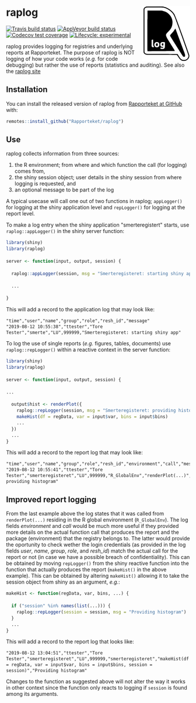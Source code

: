 # raplog <img src="man/figures/logo.svg" align="right" height="150" />

<!-- badges: start -->
[![Travis build status](https://travis-ci.org/Rapporteket/raplog.svg?branch=master)](https://travis-ci.org/Rapporteket/raplog)
[![AppVeyor build status](https://ci.appveyor.com/api/projects/status/github/Rapporteket/raplog?branch=master&svg=true)](https://ci.appveyor.com/project/Rapporteket/raplog)
[![Codecov test coverage](https://codecov.io/gh/Rapporteket/raplog/branch/master/graph/badge.svg)](https://codecov.io/gh/Rapporteket/raplog?branch=master)
[![Lifecycle: experimental](https://img.shields.io/badge/lifecycle-experimental-orange.svg)](https://www.tidyverse.org/lifecycle/#experimental)
<!-- badges: end -->

raplog provides logging for registries and underlying reports at Rapporteket. The purpose of raplog is NOT logging of how your code works (_e.g._ for code debugging) but rather the use of reports (statistics and auditing). See also the [raplog site](https://rapporteket.github.io/raplog/)

## Installation

You can install the released version of raplog from [Rapporteket at GitHub](https://github.com/Rapporteket) with:

``` r
remotes::install_github("Rapporteket/raplog")
```

## Use

raplog collects information from three sources:

1. the R environment; from where and which function the call (for logging) comes from,
1. the shiny session object; user details in the shiny session from where logging is requested, and
1. an optional message to be part of the log

A typical usecase will call one out of two functions in raplog; ```appLogger()``` for logging at the shiny application level and ```repLogger()``` for logging at the report level.

To make a log entry when the shiny application "smerteregistert" starts, use ```raplog::appLogger()``` in the shiny server function:

```r
library(shiny)
library(raplog)

server <- function(input, output, session) {

  raplog::appLogger(session, msg = "Smerteregisteret: starting shiny app")
  
  ...
  
}
```

This will add a record to the application log that may look like:

```csv
"time","user","name","group","role","resh_id","message"
"2019-08-12 10:55:38","ttester","Tore Tester","smerte","LU",999999,"Smerteregisteret: starting shiny app"
```

To log the use of single reports (_e.g._ figures, tables, documents) use ```raplog::repLogger()``` within a reactive context in the server function:

```r
library(shiny)
library(raplog)

server <- function(input, output, session) {

...

  output$hist <- renderPlot({
    raplog::repLogger(session, msg = "Smerteregisteret: providing histogram")
    makeHist(df = regData, var = input$var, bins = input$bins)
    ...
  })
  ...
}
```

This will add a record to the report log that may look like:

```csv
"time","user","name","group","role","resh_id","environment","call","message"
"2019-08-12 10:55:41","ttester","Tore Tester","smerteregisteret","LU",999999,"R_GlobalEnv","renderPlot(...)","Smerteregisteret: providing histogram"
```

## Improved report logging
From the last example above the log states that it was called from ```renderPlot(...)``` residing in the R global environment (```R_GlobalEnv```). The log fields _environment_ and _call_ would be much more useful if they provided more details on the actual function call that produces the report and the package (environment) that the registry belongs to. The latter would provide the oportunity to check wether the login credentials (as provided in the log fields _user_, _name_, _group_, _role_, and _resh_id_) match the actual call for the report or not (in case we have a possible breach of confidentiality). This can be obtained by moving ```repLogger()``` from the shiny reactive function into the function that actually produces the report (```makeHist()``` in the above example). This can be obtained by altering ```makeHist()``` allowing it to take the session object from shiny as an argument, _e.g._:

```r
makeHist <- function(regData, var, bins, ...) {
  
  if ("session" %in% names(list(...))) {
    raplog::repLogger(session = session, msg = "Providing histogram")
  }
  ...
}
```

This will add a record to the report log that looks like:

```csv
"2019-08-12 13:04:51","ttester","Tore Tester","smerteregisteret","LU",999999,"smerteregisteret","makeHist(df = regData, var = input$var, bins = input$bins, session = session)","Providing histogram"
```

Changes to the function as suggested above will not alter the way it works in other context since the function only reacts to logging if ```session``` is found among its arguments.
